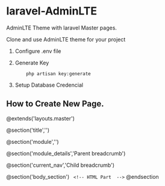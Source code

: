 # laravel-AdminLTE
AdminLTE Theme with laravel Master pages. 

Clone and use AdminLTE theme for your project 

1. Configure .env file
2. Generate Key

	`    php artisan key:generate`

3. Setup Database Credencial 



## How to Create New Page. 

  @extends('layouts.master')
  
  @section('title','<page title>')
  
  @section('module','<Module breadcrumb>')
  
  @section('module_details','Parent breadcrumb')
  
  @section('current_nav','Child breadcrumb')
  
  @section('body_section')
`  <!-- HTML Part  -->
`
  @endsection
